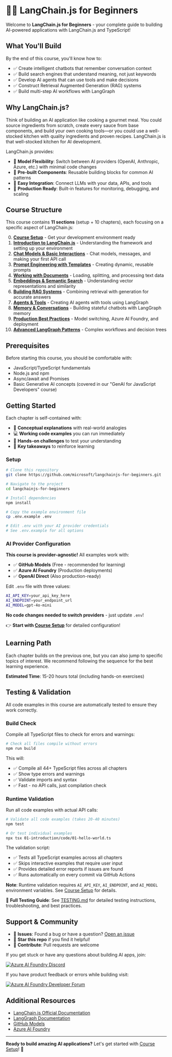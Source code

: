 # 🦜🔗 LangChain.js for Beginners

Welcome to **LangChain.js for Beginners** - your complete guide to building AI-powered applications with LangChain.js and TypeScript!

## What You'll Build

By the end of this course, you'll know how to:
- ✅ Create intelligent chatbots that remember conversation context
- ✅ Build search engines that understand meaning, not just keywords
- ✅ Develop AI agents that can use tools and make decisions
- ✅ Construct Retrieval Augmented Generation (RAG) systems
- ✅ Build multi-step AI workflows with LangGraph

## Why LangChain.js?

Think of building an AI application like cooking a gourmet meal. You could source ingredients from scratch, create every sauce from base components, and build your own cooking tools—or you could use a well-stocked kitchen with quality ingredients and proven recipes. LangChain.js is that well-stocked kitchen for AI development.

LangChain.js provides:
- 🔌 **Model Flexibility**: Switch between AI providers (OpenAI, Anthropic, Azure, etc.) with minimal code changes
- 🧩 **Pre-built Components**: Reusable building blocks for common AI patterns
- 🔄 **Easy Integration**: Connect LLMs with your data, APIs, and tools
- 🎯 **Production Ready**: Built-in features for monitoring, debugging, and scaling

## Course Structure

This course contains **11 sections** (setup + 10 chapters), each focusing on a specific aspect of LangChain.js:

0. **[Course Setup](./00-course-setup/README.md)** - Get your development environment ready
1. **[Introduction to LangChain.js](./01-introduction/README.md)** - Understanding the framework and setting up your environment
2. **[Chat Models & Basic Interactions](./02-chat-models/README.md)** - Chat models, messages, and making your first API call
3. **[Prompt Engineering with Templates](./03-prompt-templates/README.md)** - Creating dynamic, reusable prompts
4. **[Working with Documents](./04-working-with-documents/README.md)** - Loading, splitting, and processing text data
5. **[Embeddings & Semantic Search](./05-embeddings-semantic-search/README.md)** - Understanding vector representations and similarity
6. **[Building RAG Systems](./06-rag-systems/README.md)** - Combining retrieval with generation for accurate answers
7. **[Agents & Tools](./07-agents-tools/README.md)** - Creating AI agents with tools using LangGraph
8. **[Memory & Conversations](./08-memory-conversations/README.md)** - Building stateful chatbots with LangGraph memory
9. **[Production Best Practices](./09-production-best-practices/README.md)** - Model switching, Azure AI Foundry, and deployment
10. **[Advanced LangGraph Patterns](./10-langgraph-intro/README.md)** - Complex workflows and decision trees

## Prerequisites

Before starting this course, you should be comfortable with:
- JavaScript/TypeScript fundamentals
- Node.js and npm
- Async/await and Promises
- Basic Generative AI concepts (covered in our "GenAI for JavaScript Developers" course)

## Getting Started

Each chapter is self-contained with:
- 📖 **Conceptual explanations** with real-world analogies
- 💻 **Working code examples** you can run immediately
- 🎯 **Hands-on challenges** to test your understanding
- 🔑 **Key takeaways** to reinforce learning

### Setup

```bash
# Clone this repository
git clone https://github.com/microsoft/langchainjs-for-beginners.git

# Navigate to the project
cd langchainjs-for-beginners

# Install dependencies
npm install

# Copy the example environment file
cp .env.example .env

# Edit .env with your AI provider credentials
# See .env.example for all options
```

### AI Provider Configuration

**This course is provider-agnostic!** All examples work with:
- ✅ **GitHub Models** (Free - recommended for learning)
- ✅ **Azure AI Foundry** (Production deployments)
- ✅ **OpenAI Direct** (Also production-ready)

Edit `.env` file with three values:

```bash
AI_API_KEY=your_api_key_here
AI_ENDPOINT=your_endpoint_url
AI_MODEL=gpt-4o-mini
```

**No code changes needed to switch providers** - just update `.env`!

👉 **Start with [Course Setup](./00-course-setup/README.md)** for detailed configuration!

## Learning Path

Each chapter builds on the previous one, but you can also jump to specific topics of interest. We recommend following the sequence for the best learning experience.

**Estimated Time**: 15-20 hours total (including hands-on exercises)

## Testing & Validation

All code examples in this course are automatically tested to ensure they work correctly.

### Build Check

Compile all TypeScript files to check for errors and warnings:

```bash
# Check all files compile without errors
npm run build
```

This will:
- ✅ Compile all 44+ TypeScript files across all chapters
- ✅ Show type errors and warnings
- ✅ Validate imports and syntax
- ✅ Fast - no API calls, just compilation check

### Runtime Validation

Run all code examples with actual API calls:

```bash
# Validate all code examples (takes 20-40 minutes)
npm test

# Or test individual examples
npx tsx 01-introduction/code/01-hello-world.ts
```

The validation script:
- ✅ Tests all TypeScript examples across all chapters
- ✅ Skips interactive examples that require user input
- ✅ Provides detailed error reports if issues are found
- ✅ Runs automatically on every commit via GitHub Actions

**Note**: Runtime validation requires `AI_API_KEY`, `AI_ENDPOINT`, and `AI_MODEL` environment variables. See [Course Setup](./00-course-setup/README.md) for details.

📖 **Full Testing Guide**: See [TESTING.md](./TESTING.md) for detailed testing instructions, troubleshooting, and best practices.

## Support & Community

- 💬 **Issues**: Found a bug or have a question? [Open an issue](https://github.com/microsoft/langchainjs-for-beginners/issues)
- 🌟 **Star this repo** if you find it helpful!
- 🤝 **Contribute**: Pull requests are welcome

If you get stuck or have any questions about building AI apps, join:

[![Azure AI Foundry Discord](https://img.shields.io/badge/Discord-Azure_AI_Foundry_Community_Discord-blue?style=for-the-badge&logo=discord&color=5865f2&logoColor=fff)](https://aka.ms/foundry/discord)

If you have product feedback or errors while building visit:

[![Azure AI Foundry Developer Forum](https://img.shields.io/badge/GitHub-Azure_AI_Foundry_Developer_Forum-blue?style=for-the-badge&logo=github&color=000000&logoColor=fff)](https://aka.ms/foundry/forum)

## Additional Resources

- [LangChain.js Official Documentation](https://js.langchain.com/)
- [LangGraph Documentation](https://langchain-ai.github.io/langgraphjs/)
- [GitHub Models](https://github.com/marketplace/models)
- [Azure AI Foundry](https://learn.microsoft.com/en-us/azure/ai-foundry/)

---

**Ready to build amazing AI applications?** Let's get started with [Course Setup](./00-course-setup/README.md)! 🚀
